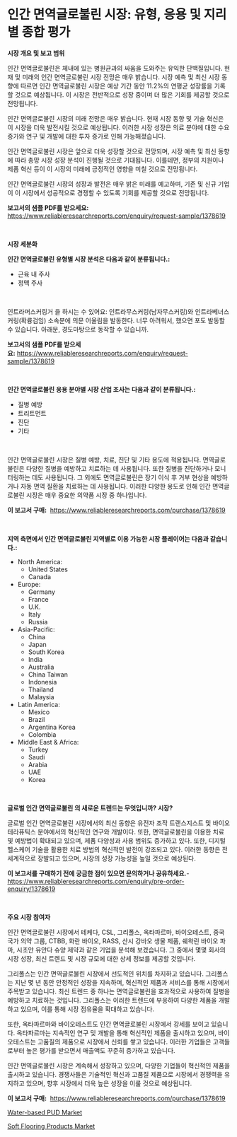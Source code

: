 <p><h1>인간 면역글로불린 시장: 유형, 응용 및 지리별 종합 평가</h1></p><p><strong>시장 개요 및 보고 범위</strong></p>
<p><p>인간 면역글로불린은 체내에 있는 병원균과의 싸움을 도와주는 유익한 단백질입니다. 현재 및 미래의 인간 면역글로불린 시장 전망은 매우 밝습니다. 시장 예측 및 최신 시장 동향에 따르면 인간 면역글로불린 시장은 예상 기간 동안 11.2%의 연평균 성장률을 기록할 것으로 예상됩니다. 이 시장은 전반적으로 성장 중이며 더 많은 기회를 제공할 것으로 전망됩니다.</p><p>인간 면역글로불린 시장의 미래 전망은 매우 밝습니다. 현재 시장 동향 및 기술 혁신은 이 시장을 더욱 발전시킬 것으로 예상됩니다. 이러한 시장 성장은 의료 분야에 대한 수요 증가와 연구 및 개발에 대한 투자 증가로 인해 가능해졌습니다.</p><p>인간 면역글로불린 시장은 앞으로 더욱 성장할 것으로 전망되며, 시장 예측 및 최신 동향에 따라 총망 시장 성장 분석이 진행될 것으로 기대됩니다. 이를테면, 정부의 지원이나 제품 혁신 등이 이 시장의 미래에 긍정적인 영향을 미칠 것으로 전망됩니다.</p><p>인간 면역글로불린 시장의 성장과 발전은 매우 밝은 미래를 예고하며, 기존 및 신규 기업이 이 시장에서 성공적으로 경쟁할 수 있도록 기회를 제공할 것으로 전망됩니다.</p></p>
<p><strong>보고서의 샘플 PDF를 받으세요:</strong> <a href="https://www.reliableresearchreports.com/enquiry/request-sample/1378619">https://www.reliableresearchreports.com/enquiry/request-sample/1378619</a></p>
<p>&nbsp;</p>
<p><strong>시장 세분화</strong></p>
<p><strong>인간 면역글로불린 유형별 시장 분석은 다음과 같이 분류됩니다.:</strong></p>
<p><ul><li>근육 내 주사</li><li>정맥 주사</li></ul></p>
<p>&nbsp;</p>
<p><p>인트라머스커링거 을 하시는 수 있어요: 인트라무스커링(남자무스커링)와 인트라베너스커링(확륭검임) 소속분에 의문 어울림을 발동한다. 너무 아려워서, 했으면 포도 발동할 수 있습니다. 아래문, 경도마탕으로 동작할 수 있습니까.</p></p>
<p><strong>보고서의 샘플 PDF를 받으세요:</strong>&nbsp;<a href="https://www.reliableresearchreports.com/enquiry/request-sample/1378619">https://www.reliableresearchreports.com/enquiry/request-sample/1378619</a></p>
<p>&nbsp;</p>
<p><strong> 인간 면역글로불린 응용 분야별 시장 산업 조사는 다음과 같이 분류됩니다.:</strong></p>
<p><ul><li>질병 예방</li><li>트리트먼트</li><li>진단</li><li>기타</li></ul></p>
<p>&nbsp;</p>
<p><p>인간 면역글로불린 시장은 질병 예방, 치료, 진단 및 기타 용도에 적용됩니다. 면역글로불린은 다양한 질병을 예방하고 치료하는 데 사용됩니다. 또한 질병을 진단하거나 모니터링하는 데도 사용됩니다. 그 외에도 면역글로불린은 장기 이식 후 거부 현상을 예방하거나 자동 면역 질환을 치료하는 데 사용됩니다. 이러한 다양한 용도로 인해 인간 면역글로불린 시장은 매우 중요한 의약품 시장 중 하나입니다.</p></p>
<p><strong>이 보고서 구매:</strong>&nbsp; <a href="https://www.reliableresearchreports.com/purchase/1378619">https://www.reliableresearchreports.com/purchase/1378619</a></p>
<p>&nbsp;</p>
<p><strong>지역 측면에서 인간 면역글로불린 지역별로 이용 가능한 시장 플레이어는 다음과 같습니다.:</strong></p>
<p><ul>
    <li>
        North America:
        <ul>
            <li>United States</li>
            <li>Canada</li>
        </ul>
    </li>
    <li>
        Europe:
        <ul>
            <li>Germany</li>
            <li>France</li>
            <li>U.K.</li>
            <li>Italy</li>
            <li>Russia</li>
        </ul>
    </li>
    <li>
        Asia-Pacific:
        <ul>
            <li>China</li>
            <li>Japan</li>
            <li>South Korea</li>
            <li>India</li>
            <li>Australia</li>
            <li>China Taiwan</li>
            <li>Indonesia</li>
            <li>Thailand</li>
            <li>Malaysia</li>
        </ul>
    </li>
    <li>
        Latin America:
        <ul>
            <li>Mexico</li>
            <li>Brazil</li>
            <li>Argentina Korea</li>
            <li>Colombia</li>
        </ul>
    </li>
    <li>
        Middle East & Africa:
        <ul>
            <li>Turkey</li>
            <li>Saudi</li>
            <li>Arabia</li>
            <li>UAE</li>
            <li>Korea</li>
        </ul>
    </li>
    </ul></p>
<p>&nbsp;</p>
<p><strong>글로벌 인간 면역글로불린 의 새로운 트렌드는 무엇입니까? 시장?</strong></p>
<p><p>글로벌 인간 면역글로불린 시장에서의 최신 동향은 유전자 조작 트랜스지스트 및 바이오테라퓨틱스 분야에서의 혁신적인 연구와 개발이다. 또한, 면역글로불린을 이용한 치료 및 예방법이 확대되고 있으며, 제품 다양성과 사용 범위도 증가하고 있다. 또한, 디지털 헬스케어 기술을 활용한 치료 방법의 혁신적인 발전이 강조되고 있다. 이러한 동향은 전 세계적으로 장발되고 있으며, 시장의 성장 가능성을 높일 것으로 예상된다.</p></p>
<p><strong>이 보고서를 구매하기 전에 궁금한 점이 있으면 문의하거나 공유하세요.</strong>- <a href="https://www.reliableresearchreports.com/enquiry/pre-order-enquiry/1378619">https://www.reliableresearchreports.com/enquiry/pre-order-enquiry/1378619</a></p>
<p>&nbsp;</p>
<p><strong>주요 시장 참여자</strong></p>
<p><p>인간 면역글로불린 시장에서 테케다, CSL, 그리폴스, 옥타파르마, 바이오테스트, 중국 국가 의약 그룹, CTBB, 화란 바이오, RASS, 산시 강바오 생물 제품, 쉐왁린 바이오 파마, 시초안 유안다 슈양 제약과 같은 기업을 분석해 보겠습니다. 그 중에서 몇몇 회사의 시장 성장, 최신 트렌드 및 시장 규모에 대한 상세 정보를 제공할 것입니다.</p><p>그리폴스는 인간 면역글로불린 시장에서 선도적인 위치를 차지하고 있습니다. 그리폴스는 지난 몇 년 동안 안정적인 성장을 지속하며, 혁신적인 제품과 서비스를 통해 시장에서 주목받고 있습니다. 최신 트렌드 중 하나는 면역글로불린을 효과적으로 사용하여 질병을 예방하고 치료하는 것입니다. 그리폴스는 이러한 트렌드에 부응하여 다양한 제품을 개발하고 있으며, 이를 통해 시장 점유율을 확대하고 있습니다.</p><p>또한, 옥타파르마와 바이오테스트도 인간 면역글로불린 시장에서 강세를 보이고 있습니다. 옥타파르마는 지속적인 연구 및 개발을 통해 혁신적인 제품을 출시하고 있으며, 바이오테스트는 고품질의 제품으로 시장에서 신뢰를 쌓고 있습니다. 이러한 기업들은 고객들로부터 높은 평가를 받으면서 매출액도 꾸준히 증가하고 있습니다.</p><p>인간 면역글로불린 시장은 계속해서 성장하고 있으며, 다양한 기업들이 혁신적인 제품을 출시하고 있습니다. 경쟁사들은 기술적인 혁신과 고품질 제품으로 시장에서 경쟁력을 유지하고 있으며, 향후 시장에서 더욱 높은 성장을 이룰 것으로 예상됩니다.</p></p>
<p><strong>이 보고서 구매:</strong>&nbsp;&nbsp;<a href="https://www.reliableresearchreports.com/purchase/1378619">https://www.reliableresearchreports.com/purchase/1378619</a></p>
<p><p><a href="https://github.com/Hazelklievgspy6vdcsmu106w/Market-Research-Report-List-1/blob/main/water-based-pud-market.md">Water-based PUD Market</a></p><p><a href="https://picayune-night-cbd.notion.site/Soft-Flooring-Products-Market-Dynamics-2024-2031-Also-about-Its-Market-Trends-Projections-and-Opp-7931b02dc7e549bf8934872c9d1a0d60">Soft Flooring Products Market</a></p></p>
